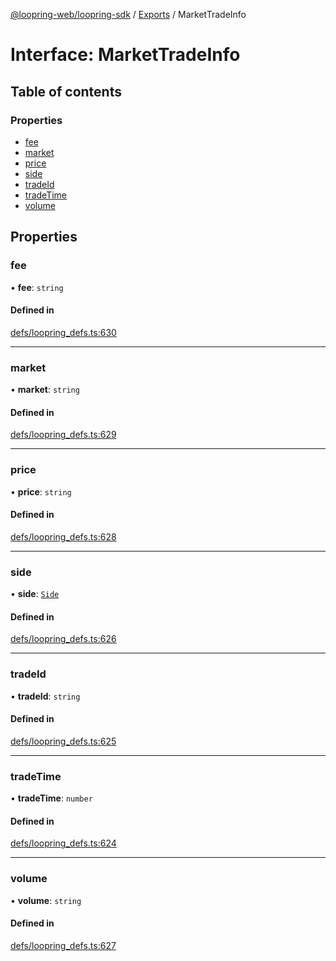 [@loopring-web/loopring-sdk](../README.md) / [Exports](../modules.md) / MarketTradeInfo

# Interface: MarketTradeInfo

## Table of contents

### Properties

- [fee](MarketTradeInfo.md#fee)
- [market](MarketTradeInfo.md#market)
- [price](MarketTradeInfo.md#price)
- [side](MarketTradeInfo.md#side)
- [tradeId](MarketTradeInfo.md#tradeid)
- [tradeTime](MarketTradeInfo.md#tradetime)
- [volume](MarketTradeInfo.md#volume)

## Properties

### fee

• **fee**: `string`

#### Defined in

[defs/loopring_defs.ts:630](https://github.com/Loopring/loopring_sdk/blob/f91f904/src/defs/loopring_defs.ts#L630)

___

### market

• **market**: `string`

#### Defined in

[defs/loopring_defs.ts:629](https://github.com/Loopring/loopring_sdk/blob/f91f904/src/defs/loopring_defs.ts#L629)

___

### price

• **price**: `string`

#### Defined in

[defs/loopring_defs.ts:628](https://github.com/Loopring/loopring_sdk/blob/f91f904/src/defs/loopring_defs.ts#L628)

___

### side

• **side**: [`Side`](../enums/Side.md)

#### Defined in

[defs/loopring_defs.ts:626](https://github.com/Loopring/loopring_sdk/blob/f91f904/src/defs/loopring_defs.ts#L626)

___

### tradeId

• **tradeId**: `string`

#### Defined in

[defs/loopring_defs.ts:625](https://github.com/Loopring/loopring_sdk/blob/f91f904/src/defs/loopring_defs.ts#L625)

___

### tradeTime

• **tradeTime**: `number`

#### Defined in

[defs/loopring_defs.ts:624](https://github.com/Loopring/loopring_sdk/blob/f91f904/src/defs/loopring_defs.ts#L624)

___

### volume

• **volume**: `string`

#### Defined in

[defs/loopring_defs.ts:627](https://github.com/Loopring/loopring_sdk/blob/f91f904/src/defs/loopring_defs.ts#L627)
